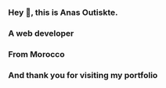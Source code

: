### Hey 👋, this is Anas Outiskte.
### A web developer
### From Morocco
### And thank you for visiting my portfolio